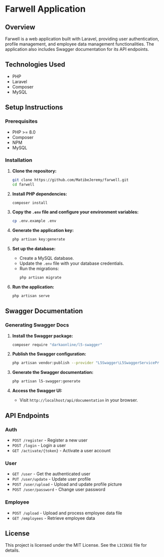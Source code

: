 # Farwell Application

## Overview
Farwell is a web application built with Laravel, providing user authentication, profile management, and employee data management functionalities. The application also includes Swagger documentation for its API endpoints.

## Technologies Used
- PHP
- Laravel
- Composer
- MySQL

## Setup Instructions

### Prerequisites
- PHP >= 8.0
- Composer
- NPM
- MySQL

### Installation

1. **Clone the repository:**
    ```sh
    git clone https://github.com/MatibeJeremy/farwell.git
    cd farwell
    ```

2. **Install PHP dependencies:**
    ```sh
    composer install
    ```

3. **Copy the `.env` file and configure your environment variables:**
    ```sh
    cp .env.example .env
    ```

4. **Generate the application key:**
    ```sh
    php artisan key:generate
    ```

5. **Set up the database:**
    - Create a MySQL database.
    - Update the `.env` file with your database credentials.
    - Run the migrations:
        ```sh
        php artisan migrate
        ```

6. **Run the application:**
    ```sh
    php artisan serve
    ```

## Swagger Documentation

### Generating Swagger Docs

1. **Install the Swagger package:**
    ```sh
    composer require "darkaonline/l5-swagger"
    ```

2. **Publish the Swagger configuration:**
    ```sh
    php artisan vendor:publish --provider "L5Swagger\L5SwaggerServiceProvider"
    ```

3. **Generate the Swagger documentation:**
    ```sh
    php artisan l5-swagger:generate
    ```

4. **Access the Swagger UI:**
    - Visit `http://localhost/api/documentation` in your browser.

## API Endpoints

### Auth
- `POST /register` - Register a new user
- `POST /login` - Login a user
- `GET /activate/{token}` - Activate a user account

### User
- `GET /user` - Get the authenticated user
- `PUT /user/update` - Update user profile
- `POST /user/upload` - Upload and update profile picture
- `POST /user/password` - Change user password

### Employee
- `POST /upload` - Upload and process employee data file
- `GET /employees` - Retrieve employee data

## License
This project is licensed under the MIT License. See the `LICENSE` file for details.